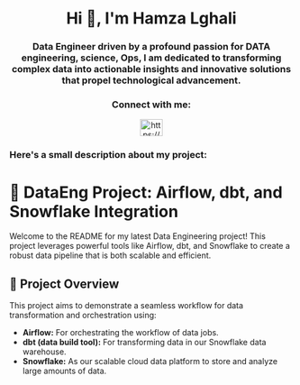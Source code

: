 <h1 align="center">Hi 👋, I'm Hamza Lghali</h1>
<h3 align="center">Data Engineer driven by a profound passion for DATA engineering, science, Ops, I am dedicated to transforming complex data into actionable insights and innovative solutions that propel technological advancement.</h3>

<h3 align="center">Connect with me:</h3>
<p align="center">
<a href="https://www.linkedin.com/in/hamza-lghali" target="blank"><img align="center" src="https://raw.githubusercontent.com/rahuldkjain/github-profile-readme-generator/master/src/images/icons/Social/linked-in-alt.svg" alt="https://www.linkedin.com/in/hamza-lghali/" height="30" width="40" /></a>
</p>

<h3 align="left">Here's a small description about my project:</h3>
<p align="center">

  # 🔭 DataEng Project: Airflow, dbt, and Snowflake Integration

Welcome to the README for my latest Data Engineering project! This project leverages powerful tools like Airflow, dbt, and Snowflake to create a robust data pipeline that is both scalable and efficient.

## 🌟 Project Overview

This project aims to demonstrate a seamless workflow for data transformation and orchestration using:
- **Airflow:** For orchestrating the workflow of data jobs.
- **dbt (data build tool):** For transforming data in our Snowflake data warehouse.
- **Snowflake:** As our scalable cloud data platform to store and analyze large amounts of data.

</p>
